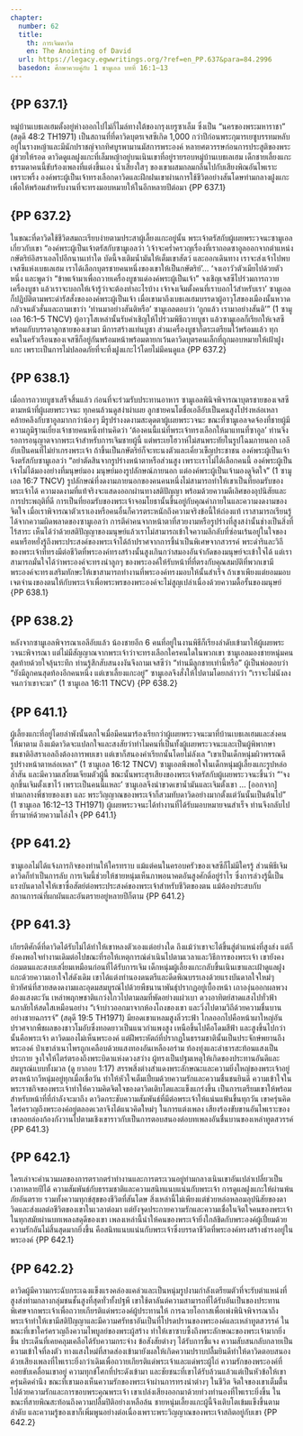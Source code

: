 ```yaml
---
chapter:
  number: 62
  title:
    th: การเจิมดาวิด
    en: The Anointing of David
  url: https://legacy.egwwritings.org/?ref=en_PP.637&para=84.2996
  basedon: ศึกษาควบคู่กับ 1 ซามูเอล บทที่ 16:1–13
---
```


## {PP 637.1}

หมู่บ้านเบธเลเฮมตั้งอยู่ห่างออกไปไม่กี่ไมล์ทางใต้ของกรุงเยรูซาเล็ม ซึ่งเป็น “นครของพระมหาราชา” (สดุดี 48:2 TH1971) เป็นสถานที่ที่ดาวิดบุตรเจสซีเกิด 1,000 กว่าปีก่อนพระกุมารเยซูบรรทมหลับอยู่ในรางหญ้าและมีนักปราชญ์จากทิศบูรพามานมัสการพระองค์ หลายศตวรรษก่อนการประสูติของพระผู้ช่วยให้รอด ดาวิดดูแลฝูงแกะที่เล็มหญ้าอยู่บนเนินเขาที่อยู่รายรอบหมู่บ้านเบธเลเฮม เด็กชายเลี้ยงแกะธรรมดาคนนี้ขับร้องเพลงที่แต่งขึ้นเอง น้ำเสียงใสๆ ของเขาผสมกลมกลืนไปกับเสียงพิณอันไพเราะเพราะพริ้ง องค์พระผู้เป็นเจ้าทรงเลือกดาวิดและฝึกฝนเขาผ่านการใช้ชีวิตอย่างสันโดษท่ามกลางฝูงแกะเพื่อให้พร้อมสำหรับงานที่จะทรงมอบหมายให้ในอีกหลายปีต่อมา {PP 637.1}

## {PP 637.2}

ในขณะที่ดาวิดใช้ชีวิตสมถะเรียบง่ายตามประสาผู้เลี้ยงแกะอยู่นั้น พระเจ้าตรัสกับผู้เผยพระวจนะซามูเอลเกี่ยวกับเขา “องค์พระผู้เป็นเจ้าตรัสกับซามูเอลว่า ‘เจ้าจะคร่ำครวญเรื่องที่เราถอดซาอูลออกจากตำแหน่งกษัตริย์อิสราเอลไปอีกนานเท่าใด บัดนี้จงเติมน้ำมันให้เต็มเขาสัตว์ และออกเดินทาง เราจะส่งเจ้าไปพบเจสซีแห่งเบธเลเฮม เราได้เลือกบุตรชายคนหนึ่งของเขาให้เป็นกษัตริย์’... ‘จงเอาวัวตัวเมียไปด้วยตัวหนึ่ง และพูดว่า “ข้าพเจ้ามาเพื่อถวายเครื่องบูชาแด่องค์พระผู้เป็นเจ้า” จงเชิญเจสซีไปร่วมการถวายเครื่องบูชา แล้วเราจะบอกให้เจ้ารู้ว่าจะต้องทำอะไรบ้าง เจ้าจงเจิมตั้งคนที่เราบอกไว้สำหรับเรา’ ซามูเอลก็ปฏิบัติตามพระดำรัสสั่งขององค์พระผู้เป็นเจ้า เมื่อเขามาถึงเบธเลเฮมบรรดาผู้อาวุโสของเมืองนั้นหวาดกลัวจนตัวสั่นและถามเขาว่า ‘ท่านมาอย่างสันติหรือ’ ซามูเอลตอบว่า ‘ถูกแล้ว เรามาอย่างสันติ’” (1 ซามูเอล 16:1–5 TNCV) ผู้อาวุโสเหล่านั้นรับคำเชิญให้ไปร่วมพิธีถวายบูชา แล้วซามูเอลก็เรียกให้เจสซีพร้อมกับบรรดาลูกชายของเขามา มีการสร้างแท่นบูชา ส่วนเครื่องบูชาก็ตระเตรียมไว้พร้อมแล้ว ทุกคนในครัวเรือนของเจสซีก็อยู่กันพร้อมหน้าพร้อมตายกเว้นดาวิดบุตรคนเล็กที่ถูกมอบหมายให้เฝ้าฝูงแกะ เพราะเป็นการไม่ปลอดภัยที่จะทิ้งฝูงแกะไว้โดยไม่มีคนดูแล {PP 637.2}

## {PP 638.1}

เมื่อการถวายบูชาเสร็จสิ้นแล้ว ก่อนที่จะร่วมรับประทานอาหาร ซามูเอลพินิจพิจารณาบุตรชายของเจสซีตามหน้าที่ผู้เผยพระวจนะ ทุกคนล้วนดูสง่าผ่าเผย ลูกชายคนโตชื่อเอลีอับเป็นคนสูงโปร่งหล่อเหลาคล้ายคลึงกับซาอูลมากกว่าน้องๆ มีรูปร่างงดงามสะดุดตาผู้เผยพระวจนะ ขณะที่ซามูเอลจดจ้องที่ชายผู้มีความภูมิฐานเยี่ยงเจ้าชายคนหนึ่งท่านคิดว่า ‘ต้องคนนี้แน่ที่พระเจ้าทรงเลือกให้มาแทนที่ซาอูล’ ท่านจึงรอการอนุญาตจากพระเจ้าสำหรับการเจิมชายผู้นี้ แต่พระเยโฮวาห์ไม่สนพระทัยในรูปโฉมภายนอก เอลีอับเป็นคนที่ไม่ยำเกรงพระเจ้า ถ้าขึ้นเป็นกษัตริย์ก็จะทะนงตัวและเคี่ยวเข็ญประชาชน องค์พระผู้เป็นเจ้าจึงตรัสกับซามูเอลว่า “อย่าตัดสินจากรูปร่างหน้าตาหรือส่วนสูง เพราะเราไม่ได้เลือกคนนี้ องค์พระผู้เป็นเจ้าไม่ได้มองอย่างที่มนุษย์มอง มนุษย์มองรูปลักษณ์ภายนอก แต่องค์พระผู้เป็นเจ้ามองดูจิตใจ” (1 ซามูเอล 16:7 TNCV) รูปลักษณ์ที่งดงามภายนอกของคนคนหนึ่งไม่สามารถทำให้เขาเป็นที่ยอมรับของพระเจ้าได้ ความงดงามที่แท้จริงจะแสดงออกผ่านทางสติปัญญา พร้อมด้วยความดีเลิศของอุปนิสัยและการประพฤติที่ดี การเป็นที่ยอมรับของพระเจ้าจอมโยธานั้นขึ้นอยู่กับคุณค่าภายในและความงดงามของจิตใจ เมื่อเราพิจารณาตัวเราเองหรือคนอื่นก็ควรตระหนักถึงความจริงข้อนี้ให้ถ่องแท้ เราสามารถเรียนรู้ได้จากความผิดพลาดของซามูเอลว่า การตีค่าคนจากหน้าตาที่สวยงามหรือรูปร่างที่สูงสง่านั้นช่างเป็นสิ่งที่ไร้สาระ เห็นได้ว่าด้วยสติปัญญาของมนุษย์แล้วเราไม่สามารถเข้าใจความลึกลับที่ซ่อนเร้นอยู่ในใจของคนหรือหยั่งรู้ถึงพระประสงค์ของพระเจ้าได้ถ้าปราศจากการชี้นำเป็นพิเศษจากสวรรค์ พระดำริและวิถีของพระเจ้าที่ทรงมีต่อชีวิตที่พระองค์ทรงสร้างนั้นสูงเกินกว่าสมองอันจำกัดของมนุษย์จะเข้าใจได้ แต่เราสามารถมั่นใจได้ว่าพระองค์จะทรงนำลูกๆ ของพระองค์ให้รับหน้าที่ที่ตรงกับคุณสมบัติที่พวกเขามี พระองค์จะทรงเสริมทักษะให้เขาสามารถทำงานที่พระองค์ทรงมอบให้นั้นสำเร็จ ถ้าเขาเพียงแต่ยอมมอบเจตจำนงของตนให้กับพระเจ้าเพื่อพระพรของพระองค์จะไม่สูญเปล่าเนื่องด้วยความดื้อรั้นของมนุษย์ {PP 638.1}

## {PP 638.2}

หลังจากซามูเอลพิจารณาเอลีอับแล้ว น้องชายอีก 6 คนที่อยู่ในงานพิธีก็เรียงลำดับเข้ามาให้ผู้เผยพระวจนะพิจารณา แต่ไม่มีสัญญาณจากพระเจ้าว่าจะทรงเลือกใครคนใดในพวกเขา ซามูเอลมองชายหนุ่มคนสุดท้ายด้วยใจลุ้นระทึก ท่านรู้สึกสับสนงงงันจึงถามเจสซีว่า “ท่านมีลูกชายเท่านี้หรือ” ผู้เป็นพ่อตอบว่า “ยังมีลูกคนสุดท้องอีกคนหนึ่ง แต่เขาเลี้ยงแกะอยู่” ซามูเอลจึงสั่งให้ไปตามโดยกล่าวว่า “เราจะไม่นังลงจนกว่าเขาจะมา” (1 ซามูเอล 16:11 TNCV) {PP 638.2}

## {PP 641.1}

ผู้เลี้ยงแกะที่อยู่โดยลำพังนั้นตกใจเมื่อมีคนมาร้องเรียกว่าผู้เผยพระวจนะมาที่บ้านเบธเลเฮมและส่งคนให้มาตาม ถึงแม้ดาวิดจะแปลกใจและสงสัยว่าทำไมคนที่เป็นทั้งผู้เผยพระวจนะและเป็นผู้พิพากษาชนชาติอิสราเอลถึงต้องการพบเขา แต่เขาก็สนองคำเรียกนั้นโดยไม่ลังเล “เขาเป็นเด็กหนุ่มผิวพรรณดี รูปร่างหน้าตาหล่อเหลา” (1 ซามูเอล 16:12 TNCV) ซามูเอลพึงพอใจในเด็กหนุ่มผู้เลี้ยงแกะรูปหล่อ ล่ำสัน และมีความเสงี่ยมเจียมตัวผู้นี้ ขณะนั้นพระสุรเสียงของพระเจ้าตรัสกับผู้เผยพระวจนะขึ้นว่า “‘จงลุกขึ้นเจิมตั้งเขาไว้ เพราะเป็นคนนี้แหละ’ ซามูเอลจึงนำขวดเขาน้ำมันและเจิมตั้งเขา … [ออกจาก] ท่ามกลางพี่ชายของเขา และ พระวิญญาณของพระเจ้าก็สวมทับดาวิดอย่างมากตั้งแต่วันนั้นเป็นต้นไป” (1 ซามูเอล 16:12–13 TH1971) ผู้เผยพระวจนะได้ทำงานที่ได้รับมอบหมายจนสำเร็จ ท่านจึงกลับไปที่รามาห์ด้วยความโล่งใจ {PP 641.1}

## {PP 641.2}

ซามูเอลไม่ได้แจ้งภารกิจของท่านให้ใครทราบ แม้แต่คนในครอบครัวของเจสซีก็ไม่มีใครรู้ ส่วนพิธีเจิมดาวิดก็ทำเป็นการลับ การเจิมนี้ช่วยให้ชายหนุ่มเห็นภาพอนาคตอันสูงศักดิ์อยู่รำไร ซึ่งการล่วงรู้นี้เป็นแรงบันดาลใจให้เขาซื่อสัตย์ต่อพระประสงค์ของพระเจ้าสำหรับชีวิตของตน แม้ต้องประสบกับสถานการณ์ที่ผกผันและอันตรายอยู่หลายปีก็ตาม {PP 641.2}

## {PP 641.3}

เกียรติศักดิ์ที่ดาวิดได้รับไม่ได้ทำให้เขาหลงตัวเองแต่อย่างใด ถึงแม้ว่าเขาจะได้ขึ้นสู่ตำแหน่งที่สูงส่ง แต่ก็ยังคงพอใจทำงานเดิมต่อไปขณะที่รอให้เหตุการณ์ดำเนินไปตามเวลาและวิธีการของพระเจ้า เขายังคงถ่อมตนและสงบเสงี่ยมเหมือนก่อนที่ได้รับการเจิม เด็กหนุ่มผู้เลี้ยงแกะกลับขึ้นเนินเขาและเฝ้าดูแลฝูงแกะด้วยความเอาใจใส่ดังเดิม เขาได้แต่งทำนองดนตรีและดีดพิณบรรเลงด้วยแรงบันดาลใจใหม่ๆ ทิวทัศน์ที่สวยสดงดงามและอุดมสมบูรณ์ไปด้วยพืชนานาพันธุ์ปรากฏอยู่เบื้องหน้า เถาองุ่นออกผลพวงต้องแสงตะวัน เหล่าพฤกษชาติแกว่งไกวไปตามลมที่พัดอย่างแผ่วเบา ดวงอาทิตย์สาดแสงไปทั่วฟ้านภาลัยให้สดใสเหมือนอย่าง “เจ้าบ่าวออกมาจากห้องโถงของเขา และวิ่งไปตามวิถีด้วยความชื่นบานอย่างชายฉกรรจ์” (สดุดี 19:5 TH1971) มียอดเขาแหลมสูงลิ่วระฟ้า ไกลออกไปคือหน้าผาใหญ่อันปราศจากพืชผลของชาวโมอับซึ่งทอดยาวเป็นแนวกำแพงสูง เหนือขึ้นไปคือโดมสีฟ้า และสูงขึ้นไปกว่านั้นคือพระเจ้า ดาวิดมองไม่เห็นพระองค์ แต่ฝีพระหัตถ์ที่ปรากฏในธรรมชาตินั้นเป็นประจักษ์พยานถึงพระองค์ ป่าเขาลำเนาไพรถูกเคลือบด้วยแสงทองอันเหลืองอร่าม ท้องทุ่งและลำธารสะท้อนแสงเป็นประกาย จูงใจให้ไตร่ตรองถึงพระบิดาแห่งดวงสว่าง ผู้ทรงเป็นปฐมเหตุให้เกิดของประทานอันดีและสมบูรณ์แบบทั้งมวล (ดู ยากอบ 1:17) สรรพสิ่งต่างสำแดงพระลักษณะและความยิ่งใหญ่ของพระเจ้าอยู่ตรงหน้ากวีหนุ่มอยู่ทุกเมื่อเชื่อวัน ทำให้หัวใจเต็มเปี่ยมด้วยความรักและความชื่นชนยินดี ความเข้าใจในพระราชกิจของพระเจ้าทำให้ความคิดจิตใจของดาวิดเติบโตและแข็งแกร่งขึ้น เป็นการเตรียมเขาให้พร้อมสำหรับหน้าที่ที่กำลังจะมาถึง ดาวิดกระชับความสัมพันธ์ที่มีต่อพระเจ้าให้แน่นแฟ้นขึ้นทุกวัน เขาครุ่นคิดใคร่ครวญถึงพระองค์อยู่ตลอดเวลาจึงได้แนวคิดใหม่ๆ ในการแต่งเพลง เสียงร้องขับขานอันไพเราะของเขาลอยล่องก้องกังวานไปตามเชิงเขาราวกับเป็นการตอบสนองต่อบทเพลงอันชื่นบานของเหล่าทูตสวรรค์ {PP 641.3}

## {PP 642.1}

ใครเล่าจะคำนวนผลของการตรากตรำทำงานและการตระเวนอยู่ท่ามกลางเนินเขาอันเปล่าเปลี่ยวเป็นเวลาหลายปีได้ ความสัมพันธ์กับธรรมชาติและความสนิทแนบแน่นกับพระเจ้า การดูแลฝูงแกะให้ผ่านพ้นภัยอันตราย รวมทั้งความทุกข์สุขของชีวิตที่สันโดษ สิ่งเหล่านี้ไม่เพียงแต่ช่วยหล่อหลอมอุปนิสัยของดาวิดและส่งผลต่อชีวิตของเขาในเวลาต่อมา แต่ยังจุดประกายความรักและความเชื่อในจิตใจคนของพระเจ้าในทุกสมัยผ่านบทเพลงสดุดีของเขา เพลงเหล่านี้นำให้คนของพระเจ้ายิ่งใกล้ชิดกับพระองค์ผู้เปี่ยมด้วยความรักอันไม่สิ้นสุดมากยิ่งขึ้น คือสนิทแนบแน่นกับพระเจ้าซึ่งบรรดาชีวิตที่พระองค์ทรงสร้างธำรงอยู่ในพระองค์ {PP 642.1}

## {PP 642.2}

ดาวิดผู้มีความกระฉับกระเฉงแข็งแรงคล่องแคล่วและเป็นหนุ่มรูปงามกำลังเตรียมตัวที่จะรับตำแหน่งที่สูงส่งท่ามกลางกลุ่มชนชั้นสูงที่สุดทั่วทั้งปฐพี เขาใช้ตาลันต์ความสามารถที่ได้รับอันเป็นของประทานพิเศษจากพระเจ้าเพื่อถวายเกียรติแด่พระองค์ผู้ประทานให้ การฉวยโอกาสเพื่อเพ่งพินิจพิจารณาถึงพระเจ้าทำให้เขามีสติปัญญาและมีความศรัทธาอันเป็นที่โปรดปรานของพระองค์และเหล่าทูตสวรรค์ ในขณะที่เขาใคร่ครวญถึงความไพบูลย์ของพระผู้สร้าง ทำให้เขาซาบซึ้งถึงพระลักษณะของพระเจ้ามากยิ่งขึ้น ประเด็นที่เคยคลุมเคลือได้รับความกระจ่าง ข้อสังสัยต่างๆ ได้รับการชี้แจง ความสับสนกลับกลายเป็นความเข้าใจที่ลงตัว ทางแสงใหม่ที่สาดส่องเข้ามายังผลให้เกิดความปราบปลื้มยินดีทำให้ดาวิดตอบสนองด้วยเสียงเพลงที่ไพเราะยิ่งกว่าเดิมเพื่อถวายเกียรติแด่พระเจ้าและแด่พระผู้ไถ่ ความรักของพระองค์ที่คอยขับเคลื่อนเขาอยู่ ความทุกข์โศกที่ประดังเข้ามา และชัยชนะที่เขาได้รับล้วนแล้วแต่เป็นหัวข้อให้เขาครุ่นคิดคำนึง ขณะที่เขามองเห็นความรักของพระเจ้าผ่านการทรงนำต่างๆ ในชีวิต จิตใจของเขาเต็มตื้นไปด้วยความรักและการขอบพระคุณพระเจ้า เขาเปล่งเสียงออกมาด้วยท่วงทำนองที่ไพเราะยิ่งขึ้น ในขณะที่สายพิณสะท้อนถึงความปลื้มปิติอย่างเหลือล้น ชายหนุ่มเลี้ยงแกะผู้นี้จึงเติบโตเข้มแข็งขึ้นตามลำดับ และความรู้ของเขาก็เพิ่มพูนอย่างต่อเนื่องเพราะพระวิญญาณของพระเจ้าสถิตอยู่กับเขา {PP 642.2}
